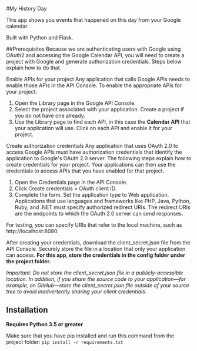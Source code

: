#My History Day

This app shows you events that happened on this day from your Google calendar.

Built with Python and Flask. 

##Prerequisites
Because we are authenticating users with Google using OAuth2 and accessing the Google Calendar API, you will need to create a project with Google and generate authorization credentials. Steps below explain how to do that. 

Enable APIs for your project
Any application that calls Google APIs needs to enable those APIs in the API Console. To enable the appropriate APIs for your project:

1. Open the Library page in the Google API Console.
2. Select the project associated with your application. Create a project if you do not have one already.
3. Use the Library page to find each API, in this case the **Calendar API** that your application will use. Click on each API and enable it for your project.

Create authorization credentials
Any application that uses OAuth 2.0 to access Google APIs must have authorization credentials that identify the application to Google's OAuth 2.0 server. The following steps explain how to create credentials for your project. Your applications can then use the credentials to access APIs that you have enabled for that project.

1. Open the Credentials page in the API Console.
2. Click Create credentials > OAuth client ID.
3. Complete the form. Set the application type to Web application. Applications that use languages and frameworks like PHP, Java, Python, Ruby, and .NET must specify authorized redirect URIs. The redirect URIs are the endpoints to which the OAuth 2.0 server can send responses.

For testing, you can specify URIs that refer to the local machine, such as http://localhost:8080.

After creating your credentials, download the client_secret.json file from the API Console. Securely store the file in a location that only your application can access. **For this app, store the credentials in the config folder under the project folder.**

*Important: Do not store the client_secret.json file in a publicly-accessible location. In addition, if you share the source code to your application—for example, on GitHub—store the client_secret.json file outside of your source tree to avoid inadvertently sharing your client credentials.*

## Installation

**Requires Python 3.5 or greater**

Make sure that you have pip installed and run this command from the project folder: ```pip install -r requirements.txt```

